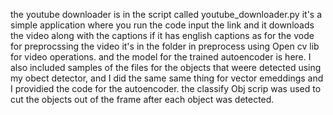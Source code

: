 the youtube downloader is in the script called youtube_downloader.py it's a simple application where you run the code input the link and it downloads the video along with the captions if it has english captions as for the vode for 
preprocssing the video it's in the folder in preprocess using Open cv lib for video operations. and the model for the trained autoencoder is here. I also included samples of the files for the objects that weere
detected using my obect detector, and I did the same same thing for vector emeddings and I providied the code for the autoencoder.
the classify Obj scrip was used to cut the objects out of the frame after each object was detected. 
